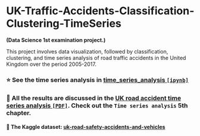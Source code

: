 # UK-Traffic-Accidents-Classification-Clustering-TimeSeries
**(Data Science 1st examination project.)**

This project involves data visualization, followed by classification, clustering, and time series analysis of road traffic accidents in the United Kingdom over the period 2005-2017.

### ⭐ See the time series analysis in [time_series_analysis `[ipynb]`](https://github.com/MrPio/UK-Traffic-Accidents-TimeSeriesAnalysis/blob/main/time_series_analysis/time_series_analysis.ipynb)

### 📘 All the results are discussed in the [UK road accident time series analysis `[PDF]`](https://github.com/user-attachments/files/18291948/UK.road.accident.time.series.analysis.-.Valerio.Morelli.Federica.Paganica.Federico.Staffolani.Enrico.Maria.Sardellini.pdf). Check out the `Time series analysis` 5th chapter.

#### 📌 The Kaggle dataset: [uk-road-safety-accidents-and-vehicles](https://www.kaggle.com/datasets/tsiaras/uk-road-safety-accidents-and-vehicles)
